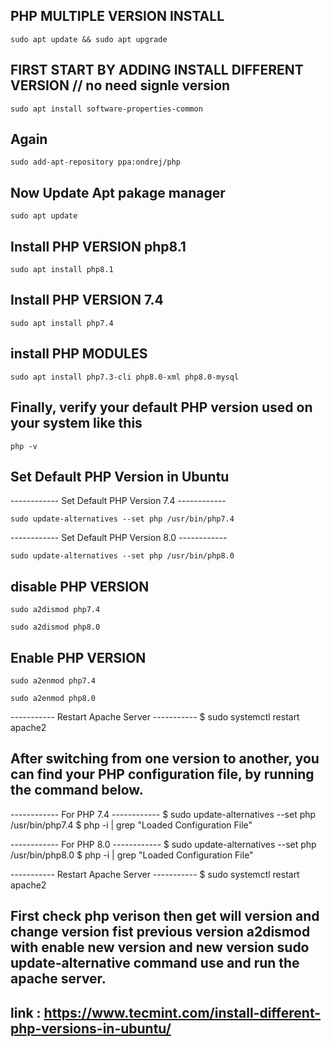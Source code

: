 ## PHP MULTIPLE VERSION INSTALL
```
sudo apt update && sudo apt upgrade
```
## FIRST START BY ADDING INSTALL DIFFERENT VERSION  // no need signle version
```
sudo apt install software-properties-common
```
## Again 
```
sudo add-apt-repository ppa:ondrej/php
```

## Now Update Apt pakage manager
```
sudo apt update 
```
## Install PHP VERSION php8.1
```
sudo apt install php8.1 
```
## Install PHP VERSION 7.4
```
sudo apt install php7.4
```

##  install PHP MODULES
```
sudo apt install php7.3-cli php8.0-xml php8.0-mysql
```

## Finally, verify your default PHP version used on your system like this
```
php -v 
```

## Set Default PHP Version in Ubuntu

------------ Set Default PHP Version 7.4 ------------
```
sudo update-alternatives --set php /usr/bin/php7.4
```

------------ Set Default PHP Version 8.0 ------------
```
sudo update-alternatives --set php /usr/bin/php8.0
```

## disable PHP VERSION
```
sudo a2dismod php7.4
```

```
sudo a2dismod php8.0
```

## Enable PHP VERSION
```
sudo a2enmod php7.4
```
```
sudo a2enmod php8.0
```
----------- Restart Apache Server ----------- 
$ sudo systemctl restart apache2

## After switching from one version to another, you can find your PHP configuration file, by running the command below.

------------ For PHP 7.4 ------------
$ sudo update-alternatives --set php /usr/bin/php7.4
$ php -i | grep "Loaded Configuration File"

------------ For PHP 8.0 ------------
$ sudo update-alternatives --set php /usr/bin/php8.0
$ php -i | grep "Loaded Configuration File"

----------- Restart Apache Server ----------- 
$ sudo systemctl restart apache2


## First check php verison then get will version and change version fist previous version a2dismod with enable new version and new version sudo update-alternative command use and run the apache server.


## link : https://www.tecmint.com/install-different-php-versions-in-ubuntu/

